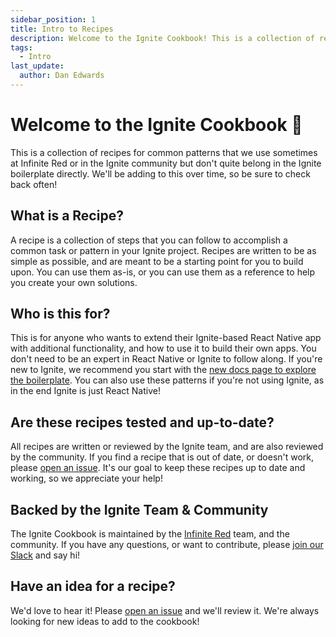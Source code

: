 ```yaml
---
sidebar_position: 1
title: Intro to Recipes
description: Welcome to the Ignite Cookbook! This is a collection of recipes for common patterns in Ignite projects.
tags:
  - Intro
last_update:
  author: Dan Edwards
---
```


# Welcome to the Ignite Cookbook 👋

This is a collection of recipes for common patterns that we use sometimes at Infinite Red or in the Ignite community but don't quite belong in the Ignite boilerplate directly. We'll be adding to this over time, so be sure to check back often!

## What is a Recipe?

A recipe is a collection of steps that you can follow to accomplish a common task or pattern in your Ignite project. Recipes are written to be as simple as possible, and are meant to be a starting point for you to build upon. You can use them as-is, or you can use them as a reference to help you create your own solutions.

## Who is this for?

This is for anyone who wants to extend their Ignite-based React Native app with additional functionality, and how to use it to build their own apps. You don't need to be an expert in React Native or Ignite to follow along. If you're new to Ignite, we recommend you start with the [new docs page to explore the boilerplate](https://github.com/infinitered/ignite/tree/master/docs/). You can also use these patterns if you're not using Ignite, as in the end Ignite is just React Native!

## Are these recipes tested and up-to-date?

All recipes are written or reviewed by the Ignite team, and are also reviewed by the community. If you find a recipe that is out of date, or doesn't work, please [open an issue](https://github.com/infinitered/ignite-cookbook/issues). It's our goal to keep these recipes up to date and working, so we appreciate your help!

## Backed by the Ignite Team & Community

The Ignite Cookbook is maintained by the [Infinite Red](https://infinite.red) team, and the community. If you have any questions, or want to contribute, please [join our Slack](https://join.slack.com/t/infiniteredcommunity/shared_invite/zt-1e1gob8vn-pcFjKM~n1c~aXFsTnvHpdg) and say hi!

## Have an idea for a recipe?

We'd love to hear it! Please [open an issue](https://github.com/infinitered/ignite-cookbook/issues) and we'll review it. We're always looking for new ideas to add to the cookbook!
